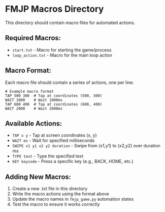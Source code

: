 # FMJP Macros Directory

This directory should contain macro files for automated actions.

## Required Macros:
- `start.txt` - Macro for starting the game/process
- `loop_action.txt` - Macro for the main loop action

## Macro Format:
Each macro file should contain a series of actions, one per line:

```
# Example macro format
TAP 500 300  # Tap at coordinates (500, 300)
WAIT 1000    # Wait 1000ms
TAP 600 400  # Tap at coordinates (600, 400)
WAIT 2000    # Wait 2000ms
```

## Available Actions:
- `TAP x y` - Tap at screen coordinates (x, y)
- `WAIT ms` - Wait for specified milliseconds
- `SWIPE x1 y1 x2 y2 duration` - Swipe from (x1,y1) to (x2,y2) over duration ms
- `TYPE text` - Type the specified text
- `KEY keycode` - Press a specific key (e.g., BACK, HOME, etc.)

## Adding New Macros:
1. Create a new .txt file in this directory
2. Write the macro actions using the format above
3. Update the macro names in `fmjp_game.py` automation states
4. Test the macro to ensure it works correctly 